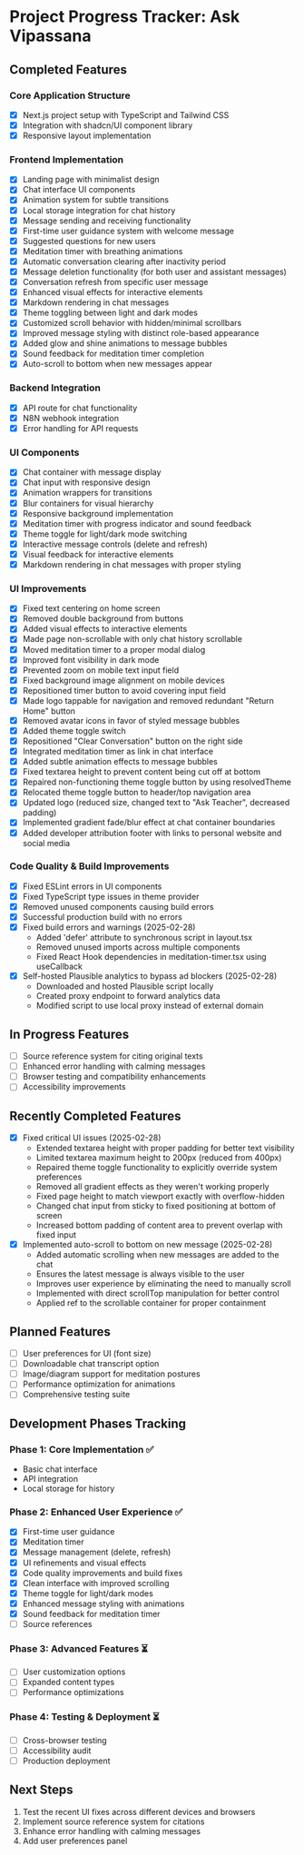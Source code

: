 # Project Progress Tracker: Ask Vipassana

## Completed Features

### Core Application Structure
- [x] Next.js project setup with TypeScript and Tailwind CSS
- [x] Integration with shadcn/UI component library
- [x] Responsive layout implementation

### Frontend Implementation
- [x] Landing page with minimalist design
- [x] Chat interface UI components
- [x] Animation system for subtle transitions
- [x] Local storage integration for chat history
- [x] Message sending and receiving functionality
- [x] First-time user guidance system with welcome message
- [x] Suggested questions for new users
- [x] Meditation timer with breathing animations
- [x] Automatic conversation clearing after inactivity period
- [x] Message deletion functionality (for both user and assistant messages)
- [x] Conversation refresh from specific user message
- [x] Enhanced visual effects for interactive elements
- [x] Markdown rendering in chat messages
- [x] Theme toggling between light and dark modes
- [x] Customized scroll behavior with hidden/minimal scrollbars
- [x] Improved message styling with distinct role-based appearance
- [x] Added glow and shine animations to message bubbles
- [x] Sound feedback for meditation timer completion
- [x] Auto-scroll to bottom when new messages appear

### Backend Integration
- [x] API route for chat functionality
- [x] N8N webhook integration
- [x] Error handling for API requests

### UI Components
- [x] Chat container with message display
- [x] Chat input with responsive design
- [x] Animation wrappers for transitions
- [x] Blur containers for visual hierarchy
- [x] Responsive background implementation
- [x] Meditation timer with progress indicator and sound feedback
- [x] Theme toggle for light/dark mode switching
- [x] Interactive message controls (delete and refresh)
- [x] Visual feedback for interactive elements
- [x] Markdown rendering in chat messages with proper styling

### UI Improvements
- [x] Fixed text centering on home screen
- [x] Removed double background from buttons
- [x] Added visual effects to interactive elements
- [x] Made page non-scrollable with only chat history scrollable
- [x] Moved meditation timer to a proper modal dialog
- [x] Improved font visibility in dark mode
- [x] Prevented zoom on mobile text input field
- [x] Fixed background image alignment on mobile devices
- [x] Repositioned timer button to avoid covering input field
- [x] Made logo tappable for navigation and removed redundant "Return Home" button
- [x] Removed avatar icons in favor of styled message bubbles
- [x] Added theme toggle switch
- [x] Repositioned "Clear Conversation" button on the right side
- [x] Integrated meditation timer as link in chat interface
- [x] Added subtle animation effects to message bubbles
- [x] Fixed textarea height to prevent content being cut off at bottom
- [x] Repaired non-functioning theme toggle button by using resolvedTheme
- [x] Relocated theme toggle button to header/top navigation area
- [x] Updated logo (reduced size, changed text to "Ask Teacher", decreased padding)
- [x] Implemented gradient fade/blur effect at chat container boundaries
- [x] Added developer attribution footer with links to personal website and social media

### Code Quality & Build Improvements
- [x] Fixed ESLint errors in UI components
- [x] Fixed TypeScript type issues in theme provider
- [x] Removed unused components causing build errors
- [x] Successful production build with no errors
- [x] Fixed build errors and warnings (2025-02-28)
  - Added 'defer' attribute to synchronous script in layout.tsx
  - Removed unused imports across multiple components
  - Fixed React Hook dependencies in meditation-timer.tsx using useCallback
- [x] Self-hosted Plausible analytics to bypass ad blockers (2025-02-28)
  - Downloaded and hosted Plausible script locally
  - Created proxy endpoint to forward analytics data
  - Modified script to use local proxy instead of external domain

## In Progress Features
- [ ] Source reference system for citing original texts
- [ ] Enhanced error handling with calming messages
- [ ] Browser testing and compatibility enhancements
- [ ] Accessibility improvements

## Recently Completed Features
- [x] Fixed critical UI issues (2025-02-28)
  - Extended textarea height with proper padding for better text visibility
  - Limited textarea maximum height to 200px (reduced from 400px)
  - Repaired theme toggle functionality to explicitly override system preferences
  - Removed all gradient effects as they weren't working properly
  - Fixed page height to match viewport exactly with overflow-hidden
  - Changed chat input from sticky to fixed positioning at bottom of screen
  - Increased bottom padding of content area to prevent overlap with fixed input
- [x] Implemented auto-scroll to bottom on new message (2025-02-28)
  - Added automatic scrolling when new messages are added to the chat
  - Ensures the latest message is always visible to the user
  - Improves user experience by eliminating the need to manually scroll
  - Implemented with direct scrollTop manipulation for better control
  - Applied ref to the scrollable container for proper containment

## Planned Features
- [ ] User preferences for UI (font size)
- [ ] Downloadable chat transcript option
- [ ] Image/diagram support for meditation postures
- [ ] Performance optimization for animations
- [ ] Comprehensive testing suite

## Development Phases Tracking

### Phase 1: Core Implementation ✅
- Basic chat interface
- API integration
- Local storage for history

### Phase 2: Enhanced User Experience ✅
- [x] First-time user guidance
- [x] Meditation timer
- [x] Message management (delete, refresh)
- [x] UI refinements and visual effects
- [x] Code quality improvements and build fixes
- [x] Clean interface with improved scrolling
- [x] Theme toggle for light/dark modes
- [x] Enhanced message styling with animations
- [x] Sound feedback for meditation timer
- [ ] Source references

### Phase 3: Advanced Features ⏳
- [ ] User customization options
- [ ] Expanded content types
- [ ] Performance optimizations

### Phase 4: Testing & Deployment ⏳
- [ ] Cross-browser testing
- [ ] Accessibility audit
- [ ] Production deployment

## Next Steps
1. Test the recent UI fixes across different devices and browsers
2. Implement source reference system for citations
3. Enhance error handling with calming messages
4. Add user preferences panel
